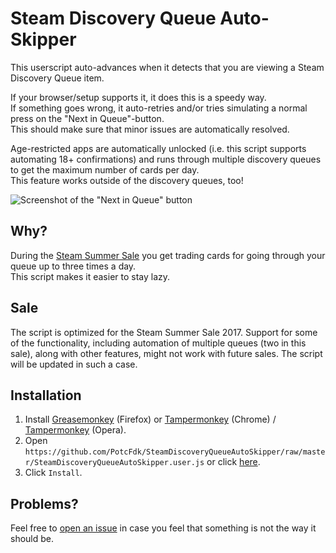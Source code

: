 # Steam Discovery Queue Auto-Skipper
This userscript auto-advances when it detects that you are viewing a Steam Discovery Queue item.  

If your browser/setup supports it, it does this is a speedy way.  
If something goes wrong, it auto-retries and/or tries simulating a normal press on the "Next in Queue"-button.  
This should make sure that minor issues are automatically resolved.  

Age-restricted apps are automatically unlocked (i.e. this script supports automating 18+ confirmations) and runs through multiple discovery queues to get the maximum number of cards per day.  
This feature works outside of the discovery queues, too!

![Screenshot of the "Next in Queue" button](https://i.imgur.com/NuCCY8D.png)

## Why?
During the [Steam Summer Sale](http://steamcommunity.com/my/stickers/) you get trading cards for going through your queue up to three times a day.  
This script makes it easier to stay lazy.

## Sale
The script is optimized for the Steam Summer Sale 2017. Support for some of the functionality, including automation of multiple queues (two in this sale), along with other features, might not work with future sales. The script will be updated in such a case.

## Installation
1. Install [Greasemonkey](https://addons.mozilla.org/en-us/firefox/addon/greasemonkey/) (Firefox) or [Tampermonkey](https://chrome.google.com/webstore/detail/tampermonkey/dhdgffkkebhmkfjojejmpbldmpobfkfo) (Chrome) / [Tampermonkey](https://addons.opera.com/en/extensions/details/tampermonkey-beta/) (Opera).
2. Open `https://github.com/PotcFdk/SteamDiscoveryQueueAutoSkipper/raw/master/SteamDiscoveryQueueAutoSkipper.user.js` or click [here](https://github.com/PotcFdk/SteamDiscoveryQueueAutoSkipper/raw/master/SteamDiscoveryQueueAutoSkipper.user.js).
3. Click `Install`.  

## Problems?
Feel free to [open an issue](https://github.com/PotcFdk/SteamDiscoveryQueueAutoSkipper/issues) in case you feel that something is not the way it should be.
